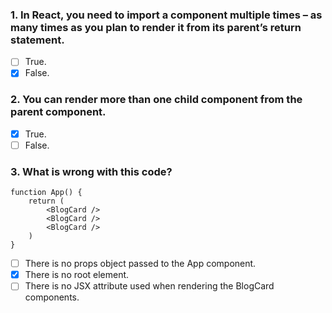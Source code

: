 ### 1. In React, you need to import a component multiple times – as many times as you plan to render it from its parent’s return statement.

- [ ] True.
- [x] False.

### 2. You can render more than one child component from the parent component.

- [x] True.
- [ ] False.

### 3. W​hat is wrong with this code?

```
function App() {
    return (
        <BlogCard />
        <BlogCard />
        <BlogCard />
    )
}
```

- [ ] T​here is no props object passed to the App component.
- [x] T​here is no root element.
- [ ] T​here is no JSX attribute used when rendering the BlogCard components.
